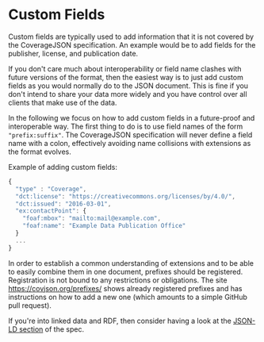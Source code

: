 # Custom Fields

Custom fields are typically used to add information that it is not covered by the CoverageJSON specification.
An example would be to add fields for the publisher, license, and publication date.

If you don't care much about interoperability or field name clashes with future versions of the format,
then the easiest way is to just add custom fields as you would normally do to the JSON document.
This is fine if you don't intend to share your data more widely and you have control over all clients that make use of the data.

In the following we focus on how to add custom fields in a future-proof and interoperable way.
The first thing to do is to use field names of the form `"prefix:suffix"`.
The CoverageJSON specification will never define a field name with a colon, effectively avoiding name collisions with extensions as the format evolves.

Example of adding custom fields:
```js
{
  "type" : "Coverage",
  "dct:license": "https://creativecommons.org/licenses/by/4.0/",
  "dct:issued": "2016-03-01",
  "ex:contactPoint": {
    "foaf:mbox": "mailto:mail@example.com",
    "foaf:name": "Example Data Publication Office"
  }
  ...
}
```

In order to establish a common understanding of extensions and to be able to easily combine them in one document, prefixes should be registered.
Registration is not bound to any restrictions or obligations. The site <https://covjson.org/prefixes/> shows already registered prefixes and has instructions on how to add a new one (which amounts to a simple GitHub pull request).

If you're into linked data and RDF, then consider having a look at the [JSON-LD section](http://covjson.org/spec/#json-ld) of the spec. 

